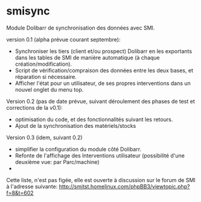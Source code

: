 smisync
=======

Module Dolibarr de synchronisation des données avec SMI.

version 0.1 (alpha prévue courant septembre):
- Synchroniser les tiers (client et/ou prospect) Dolibarr en les exportants dans les tables de SMI de manière automatique 
(à chaque création/modification).
- Script de vérification/compraison des données entre les deux bases, et réparation si nécessaire.
- Afficher l'état pour un utilisateur, de ses propres interventions dans un nouvel onglet du menu top.

Version 0.2 (pas de date prévue, suivant déroulement des phases de test et corrections de la v0.1):

- optimisation du code, et des fonctionnalités suivant les retours.
- Ajout de la synchronisation des matériels/stocks

Version 0.3 (idem, suivant 0.2)
- simplifier la configuration du module côté Dolibarr.
- Refonte de l'affichage des Interventions utilisateur (possibilité d'une deuxième vue: par Parc/machine)
- 
Cette liste, n'est pas figée, elle est ouverte à discussion sur le forum de SMI à l'adresse suivante:
http://smitst.homelinux.com/phpBB3/viewtopic.php?f=8&t=602
